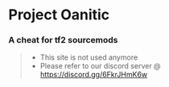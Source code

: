 # Project Oanitic
### A cheat for tf2 sourcemods
> - This site is not used anymore
> - Please refer to our discord server @ https://discord.gg/6FkrJHmK6w

